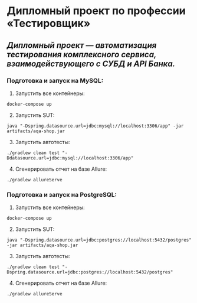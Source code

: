 # Дипломный проект по профессии «Тестировщик»
*Дипломный проект — автоматизация тестирования комплексного сервиса, взаимодействующего с СУБД и API Банка.*
---
### Подготовка и запуск на MySQL:

1. Запустить все контейнеры:

```
docker-compose up
```

2. Запустить SUT:

```
java "-Dspring.datasource.url=jdbc:mysql://localhost:3306/app" -jar artifacts/aqa-shop.jar
```

3. Запустить автотесты:

```
./gradlew clean test "-Ddatasource.url=jdbc:mysql://localhost:3306/app"
```

4. Сгенерировать отчет на базе Allure:

```
./gradlew allureServe
```

### Подготовка и запуск на PostgreSQL:

1. Запустить все контейнеры:

```
docker-compose up
```

2. Запустить SUT:

```
java "-Dspring.datasource.url=jdbc:postgres://localhost:5432/postgres" -jar artifacts/aqa-shop.jar
```

3. Запустить автотесты:

```
./gradlew clean test "-Dspring.datasource.url=jdbc:postgres://localhost:5432/postgres"
```

4. Сгенерировать отчет на базе Allure:

```
./gradlew allureServe
```
